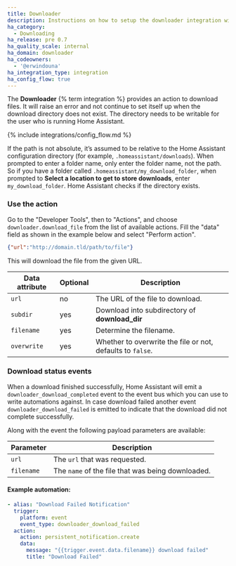 ```yaml
---
title: Downloader
description: Instructions on how to setup the downloader integration with Home Assistant.
ha_category:
  - Downloading
ha_release: pre 0.7
ha_quality_scale: internal
ha_domain: downloader
ha_codeowners:
  - '@erwindouna'
ha_integration_type: integration
ha_config_flow: true
---
```


The **Downloader** {% term integration %} provides an action to download files. It will raise an error and not continue to set itself up when the download directory does not exist. The directory needs to be writable for the user who is running Home Assistant.

{% include integrations/config_flow.md %}

If the path is not absolute, it’s assumed to be relative to the Home Assistant configuration directory (for example, `.homeassistant/downloads`). When prompted to enter a folder name, only enter the folder name, not the path. So if you have a folder called `.homeassistant/my_download_folder`, when prompted to **Select a location to get to store downloads**, enter `my_download_folder`. Home Assistant checks if the directory exists.

### Use the action

Go to the "Developer Tools", then to "Actions", and choose `downloader.download_file` from the list of available actions. Fill the "data" field as shown in the example below and select "Perform action".

```json
{"url":"http://domain.tld/path/to/file"}
```

This will download the file from the given URL.

| Data attribute | Optional | Description                                    |
| ---------------------- | -------- | ---------------------------------------------- |
| `url`                  |       no | The URL of the file to download.               |
| `subdir`               |      yes | Download into subdirectory of **download_dir** |
| `filename`             |      yes | Determine the filename.                        |
| `overwrite`            |      yes | Whether to overwrite the file or not, defaults to `false`. |

### Download status events

When a download finished successfully, Home Assistant will emit a `downloader_download_completed` event to the event bus which you can use to write automations against.
In case download failed another event `downloader_download_failed` is emitted to indicate that the download did not complete successfully.

Along with the event the following payload parameters are available:

| Parameter | Description                                                                                                                                                                                                                                                    |
|-----------|----------------------------------------------------------------------------------------------------------------------------------------------------------------------------------------------------------------------------------------------------------------|
| `url`  | The `url` that was requested.|                                                                                                                                      
| `filename`    | The `name` of the file that was being downloaded.|

#### Example automation:

```yaml
- alias: "Download Failed Notification"
  trigger:
    platform: event
    event_type: downloader_download_failed
  action:
    action: persistent_notification.create
    data:
      message: "{{trigger.event.data.filename}} download failed"
      title: "Download Failed"
 ```

